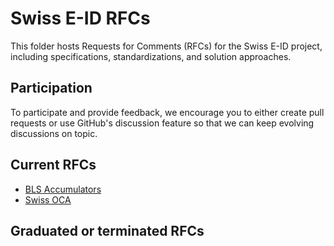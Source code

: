 # Swiss E-ID RFCs

This folder hosts Requests for Comments (RFCs) for the Swiss E-ID project, including specifications, standardizations, and solution approaches.

## Participation

To participate and provide feedback, we encourage you to either create pull requests or use GitHub's discussion feature so that we can keep evolving discussions on topic.

## Current RFCs

- [BLS Accumulators](accumulators)
- [Swiss OCA](oca)


## Graduated or terminated RFCs

